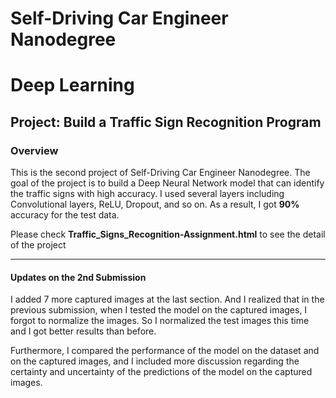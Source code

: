 # Self-Driving Car Engineer Nanodegree
# Deep Learning
## Project: Build a Traffic Sign Recognition Program

### Overview

This is the second project of Self-Driving Car Engineer Nanodegree.
The goal of the project is to build a Deep Neural Network model that can identify the traffic signs with high accuracy. I used several layers including Convolutional layers, ReLU, Dropout, and so on. As a result, I got **90%** accuracy for the test data.

Please check **Traffic_Signs_Recognition-Assignment.html** to see the detail of the project

---

#### Updates on the 2nd Submission

I added 7 more captured images at the last section. And I realized that in the previous submission, when I tested the model on the captured images, I forgot to normalize the images. So I normalized the test images this time and I got better results than before.

Furthermore, I compared the performance of the model on the dataset and on the captured images, and I included more discussion regarding the certainty and uncertainty of the predictions of the model on the captured images. 